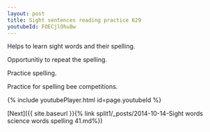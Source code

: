 ```yaml
---
layout: post
title: Sight sentences reading practice 629
youtubeId: FOECjlOhu8w
---
```

 
 
Helps to learn sight words and their spelling.

Opportunitiy to repeat the spelling. 

Practice spelling. 
 
Practice for spelling bee competitions. 
 
{% include youtubePlayer.html id=page.youtubeId %}
 
 

[Next]({{ site.baseurl }}{% link  split1/_posts/2014-10-14-Sight words science words spelling 41.md%})
 
